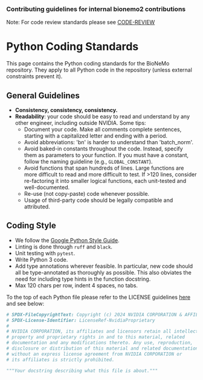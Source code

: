 ### Contributing guidelines for internal bionemo2 contributions
Note: For code review standards please see [CODE-REVIEW](CODE-REVIEW.md)


# Python Coding Standards

This page contains the Python coding standards for the BioNeMo repository. They apply to all Python code in the repository (unless external constraints prevent it).

## General Guidelines

- **Consistency, consistency, consistency.**
- **Readability**: your code should be easy to read and understand by any other engineer, including outside NVIDIA. Some tips:
  - Document your code. Make all comments complete sentences, starting with a capitalized letter and ending with a period.
  - Avoid abbreviations: 'bn' is harder to understand than 'batch_norm'.
  - Avoid baked-in constants throughout the code. Instead, specify them as parameters to your function. If you must have a constant, follow the naming guideline (e.g., `GLOBAL_CONSTANT`).
  - Avoid functions that span hundreds of lines. Large functions are more difficult to read and more difficult to test. If >120 lines, consider re-factoring it into smaller logical functions, each unit-tested and well-documented.
  - Re-use (not copy-paste) code whenever possible.
  - Usage of third-party code should be legally compatible and attributed.

## Coding Style

- We follow the [Google Python Style Guide](https://google.github.io/styleguide/pyguide.html).
- Linting is done through `ruff` and `black`.
- Unit testing with `pytest`.
- Write Python 3 code.
- Add type annotations wherever feasible. In particular, new code should all be type-annotated as thoroughly as possible. This also obviates the need for including type hints in the function docstring.
- Max 120 chars per row, indent 4 spaces, no tabs.

To the top of each Python file please refer to the LICENSE guidelines [here](https://gitlab-master.nvidia.com/clara-discovery/infra-bionemo/-/blob/main/src/infra_bionemo/license_check.py?ref_type=heads) and see below:

```python
# SPDX-FileCopyrightText: Copyright (c) 2024 NVIDIA CORPORATION & AFFILIATES. All rights reserved.
# SPDX-License-Identifier: LicenseRef-NvidiaProprietary
#
# NVIDIA CORPORATION, its affiliates and licensors retain all intellectual
# property and proprietary rights in and to this material, related
# documentation and any modifications thereto. Any use, reproduction,
# disclosure or distribution of this material and related documentation
# without an express license agreement from NVIDIA CORPORATION or
# its affiliates is strictly prohibited.

"""Your docstring describing what this file is about."""
